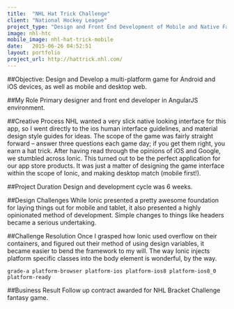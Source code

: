 ```yaml
---
title:  "NHL Hat Trick Challenge"
client: "National Hockey League"
project_type: "Design and Front End Development of Mobile and Native Fantasy Sporting App"
image: nhl-htc
mobile_image: nhl-hat-trick-mobile
date:   2015-06-26 04:52:51
layout: portfolio
project_url: http://hattrick.nhl.com/
---
```


##Objective: 
Design and Develop a multi-platform game for Android and iOS devices, as well as mobile and desktop web. 

##My Role 
Primary designer and front end developer in AngularJS environment.

##Creative Process 
NHL wanted a very slick native looking interface for this app, so I went directly to the ios human interface guidelines, and material design style guides for ideas. The scope of the game was fairly straight forward – answer three questions each game day; if you get them right, you earn a hat trick. After having read through the opinions of iOS and Google, we stumbled across Ionic. This turned out to be the perfect application for our app store products. It was just a matter of designing the game interface within the scope of Ionic, and making desktop match (mobile first!). 

##Project Duration
Design and development cycle was 6 weeks.

##Design Challenges
While Ionic presented a pretty awesome foundation for laying things out for mobile and tablet, it also presented a highly opinionated method of development. Simple changes to things like headers became a serious undertaking.

##Challenge Resolution
Once I grasped how Ionic used overflow on their containers, and figured out their method of using design variables, it became easier to bend the framework to my will. The way Ionic injects platform specific classes into the body element is wonderful, by the way. 

`grade-a platform-browser platform-ios platform-ios8 platform-ios8_0 platform-ready`

##Business Result
Follow up contract awarded for NHL Bracket Challenge fantasy game.